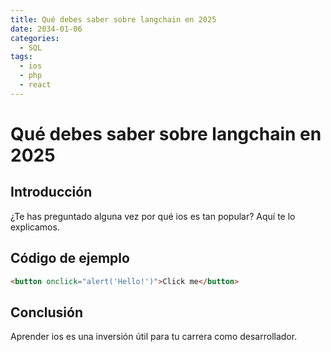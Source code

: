 ```yaml
---
title: Qué debes saber sobre langchain en 2025
date: 2034-01-06
categories:
  - SQL
tags:
  - ios
  - php
  - react
---
```


# Qué debes saber sobre langchain en 2025

## Introducción

¿Te has preguntado alguna vez por qué ios es tan popular? Aquí te lo explicamos.

## Código de ejemplo

```html
<button onclick="alert('Hello!')">Click me</button>
```

## Conclusión

Aprender ios es una inversión útil para tu carrera como desarrollador.